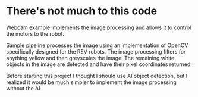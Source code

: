 # There's not much to this code

Webcam example implements the image processing and allows it to control the motors to the robot.

Sample pipeline processes the image using an implementation of OpenCV specifically designed for the REV robots. The image processing filters for anything
yellow and then greyscales the image. The remaining white objects in the image are detected and have their pixel coordinates returned.

Before starting this project I thought I should use AI object detection, but I realized it would be much simpler to implement the image processing without
the AI.
